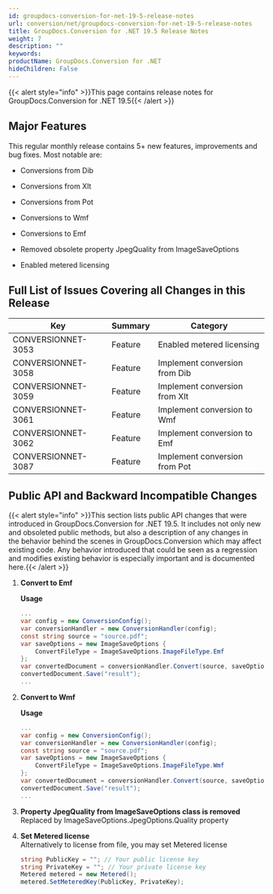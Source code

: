 ```yaml
---
id: groupdocs-conversion-for-net-19-5-release-notes
url: conversion/net/groupdocs-conversion-for-net-19-5-release-notes
title: GroupDocs.Conversion for .NET 19.5 Release Notes
weight: 7
description: ""
keywords: 
productName: GroupDocs.Conversion for .NET
hideChildren: False
---
```

{{< alert style="info" >}}This page contains release notes for GroupDocs.Conversion for .NET 19.5{{< /alert >}}

## Major Features

This regular monthly release contains 5+ new features, improvements and bug fixes. Most notable are: 

*   Conversions from Dib
    
*   Conversions from Xlt
*   Conversions from Pot  
    
*   Conversions to Wmf
*   Conversions to Emf
*   Removed obsolete property JpegQuality from ImageSaveOptions
*   Enabled metered licensing

## Full List of Issues Covering all Changes in this Release

| Key | Summary | Category |
| --- | --- | --- |
| CONVERSIONNET-3053 | Feature | Enabled metered licensing |
| CONVERSIONNET-3058 | Feature | Implement conversion from Dib |
| CONVERSIONNET-3059 | Feature | Implement conversion from Xlt |
| CONVERSIONNET-3061 | Feature | Implement conversion to Wmf |
| CONVERSIONNET-3062 | Feature | Implement conversion to Emf |
| CONVERSIONNET-3087 | Feature | Implement conversion from Pot |

## Public API and Backward Incompatible Changes

{{< alert style="info" >}}This section lists public API changes that were introduced in GroupDocs.Conversion for .NET 19.5. It includes not only new and obsoleted public methods, but also a description of any changes in the behavior behind the scenes in GroupDocs.Conversion which may affect existing code. Any behavior introduced that could be seen as a regression and modifies existing behavior is especially important and is documented here.{{< /alert >}}

1.  **Convert to Emf**
    
    **Usage**
    
    ```csharp
    ...
    var config = new ConversionConfig();
    var conversionHandler = new ConversionHandler(config);
    const string source = "source.pdf";
    var saveOptions = new ImageSaveOptions {
        ConvertFileType = ImageSaveOptions.ImageFileType.Emf
    };
    var convertedDocument = conversionHandler.Convert(source, saveOptions);
    convertedDocument.Save("result");
    ...
    ```
    
2.  **Convert to Wmf**
    
    **Usage**
    
    ```csharp
    ...
    var config = new ConversionConfig();
    var conversionHandler = new ConversionHandler(config);
    const string source = "source.pdf";
    var saveOptions = new ImageSaveOptions {
        ConvertFileType = ImageSaveOptions.ImageFileType.Wmf
    };
    var convertedDocument = conversionHandler.Convert(source, saveOptions);
    convertedDocument.Save("result");
    ...
    ```
    
3.  **Property JpegQuality from ImageSaveOptions class is removed**  
    Replaced by ImageSaveOptions.JpegOptions.Quality property
4.  **Set Metered license**  
    Alternatively to license from file, you may set Metered license
    
    ```csharp
    string PublicKey = ""; // Your public license key
    string PrivateKey = ""; // Your private license key
    Metered metered = new Metered();
    metered.SetMeteredKey(PublicKey, PrivateKey);
    ```
